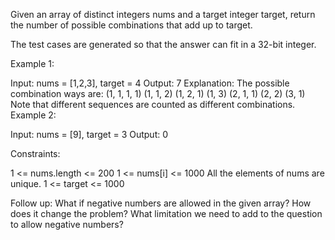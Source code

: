 Given an array of distinct integers nums and a target integer target, return the number of possible combinations that add up to target.

The test cases are generated so that the answer can fit in a 32-bit integer.

 

Example 1:

Input: nums = [1,2,3], target = 4
Output: 7
Explanation:
The possible combination ways are:
(1, 1, 1, 1)
(1, 1, 2)
(1, 2, 1)
(1, 3)
(2, 1, 1)
(2, 2)
(3, 1)
Note that different sequences are counted as different combinations.
Example 2:

Input: nums = [9], target = 3
Output: 0
 

Constraints:

1 <= nums.length <= 200
1 <= nums[i] <= 1000
All the elements of nums are unique.
1 <= target <= 1000
 

Follow up: What if negative numbers are allowed in the given array? How does it change the problem? What limitation we need to add to the question to allow negative numbers?